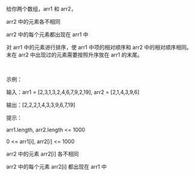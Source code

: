 给你两个数组，arr1 和 arr2，

arr2 中的元素各不相同

arr2 中的每个元素都出现在 arr1 中

对 arr1 中的元素进行排序，使 arr1 中项的相对顺序和 arr2 中的相对顺序相同。未在 arr2 中出现过的元素需要按照升序放在 arr1 的末尾。

 

示例：

输入：arr1 = [2,3,1,3,2,4,6,7,9,2,19], arr2 = [2,1,4,3,9,6]

输出：[2,2,2,1,4,3,3,9,6,7,19]
 

提示：

arr1.length, arr2.length <= 1000

0 <= arr1[i], arr2[i] <= 1000

arr2 中的元素 arr2[i] 各不相同

arr2 中的每个元素 arr2[i] 都出现在 arr1 中
